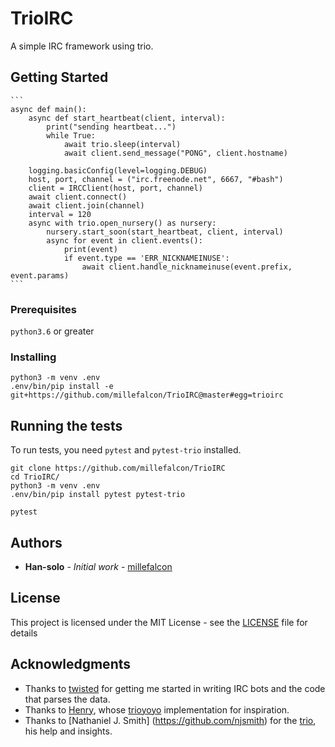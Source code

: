 # TrioIRC

A simple IRC framework using trio.

## Getting Started

    ```
    async def main():
        async def start_heartbeat(client, interval):
            print("sending heartbeat...")
            while True:
                await trio.sleep(interval)
                await client.send_message("PONG", client.hostname)

        logging.basicConfig(level=logging.DEBUG)
        host, port, channel = ("irc.freenode.net", 6667, "#bash")
        client = IRCClient(host, port, channel)
        await client.connect()
        await client.join(channel)
        interval = 120
        async with trio.open_nursery() as nursery:
            nursery.start_soon(start_heartbeat, client, interval)
            async for event in client.events():
                print(event)
                if event.type == 'ERR_NICKNAMEINUSE':
                    await client.handle_nicknameinuse(event.prefix, event.params)
    ```

### Prerequisites

`python3.6` or greater

### Installing


```
python3 -m venv .env
.env/bin/pip install -e git+https://github.com/millefalcon/TrioIRC@master#egg=trioirc
```


## Running the tests

To run tests, you need `pytest` and `pytest-trio` installed.

```
git clone https://github.com/millefalcon/TrioIRC
cd TrioIRC/
python3 -m venv .env
.env/bin/pip install pytest pytest-trio

pytest
```

## Authors

* **Han-solo** - *Initial work* - [millefalcon](https://github.com/millefalcon/)

## License

This project is licensed under the MIT License - see the [LICENSE](LICENSE) file for details

## Acknowledgments

* Thanks to [twisted](https://github.com/twisted/twisted) for getting me started in writing IRC bots and the code that parses the data.
* Thanks to [Henry](https://github.com/henry232323), whose [trioyoyo](https://github.com/henry232323/trioyoyo) implementation for inspiration.
* Thanks to [Nathaniel J. Smith] (https://github.com/njsmith) for the [trio](https://github.com/python-trio/trio), his help and insights.
